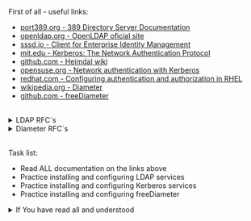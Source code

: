 First of all - useful links:

- [port389.org - 389 Directory Server Documentation](https://www.port389.org/docs/389ds/documentation.html)
- [openldap.org - OpenLDAP oficial site](https://www.openldap.org/)
- [sssd.io - Client for Enterprise Identity Management](https://sssd.io/)
- [mit.edu - Kerberos: The Network Authentication Protocol](https://web.mit.edu/kerberos/)
- [github.com - Heimdal wiki](https://github.com/heimdal/heimdal/wiki)
- [opensuse.org - Network authentication with Kerberos](https://doc.opensuse.org/documentation/leap/security/html/book-security/cha-security-kerberos.html)
- [redhat.com - Configuring authentication and authorization in RHEL](https://access.redhat.com/documentation/en-us/red_hat_enterprise_linux/9/html/configuring_authentication_and_authorization_in_rhel/index)
- [wikipedia.org - Diameter](https://en.wikipedia.org/wiki/Diameter_(protocol))
- [github.com - freeDiameter](https://github.com/freeDiameter/freeDiameter)
<br>
<details><summary>LDAP RFC`s</summary>
<pre>
  <a href="https://datatracker.ietf.org/doc/html/rfc4510">RFC 4510</a> — Lightweight Directory Access Protocol (LDAP): Technical Specification Roadmap (заменяет RFC 3377)
  <a href="https://datatracker.ietf.org/doc/html/rfc4511">RFC 4511</a> — Lightweight Directory Access Protocol (LDAP): The Protocol
  <a href="https://datatracker.ietf.org/doc/html/rfc4512">RFC 4512</a> — Lightweight Directory Access Protocol (LDAP): Directory Information Models
  <a href="https://datatracker.ietf.org/doc/html/rfc4513">RFC 4513</a> — Lightweight Directory Access Protocol (LDAP): Authentication Methods and Security Mechanisms
  <a href="https://datatracker.ietf.org/doc/html/rfc4514">RFC 4514</a> — Lightweight Directory Access Protocol (LDAP): String Representation of Distinguished Names
  <a href="https://datatracker.ietf.org/doc/html/rfc4515">RFC 4515</a> — Lightweight Directory Access Protocol (LDAP): String Representation of Search Filters
  <a href="https://datatracker.ietf.org/doc/html/rfc4516">RFC 4516</a> — Lightweight Directory Access Protocol (LDAP): Uniform Resource Locator
  <a href="https://datatracker.ietf.org/doc/html/rfc4517">RFC 4517</a> — Lightweight Directory Access Protocol (LDAP): Syntaxes and Matching Rules
  <a href="https://datatracker.ietf.org/doc/html/rfc4518">RFC 4518</a> — Lightweight Directory Access Protocol (LDAP): Internationalized String Preparation
  <a href="https://datatracker.ietf.org/doc/html/rfc4519">RFC 4519</a> — Lightweight Directory Access Protocol (LDAP): Schema for User Applications
  <a href="https://datatracker.ietf.org/doc/html/rfc4520">RFC 4520</a> (aka BCP 64) — Internet Assigned Numbers Authority (IANA) Considerations for the Lightweight Directory Access Protocol (LDAP) (obsoletes RFC 3383)
  <a href="https://datatracker.ietf.org/doc/html/rfc4521">RFC 4521</a> (aka BCP 118) — Considerations for Lightweight Directory Access Protocol (LDAP): Extension
</pre>
</details>
<details><summary>Diameter RFC`s</summary>
<pre>
  <a href="https://datatracker.ietf.org/doc/html/rfc6733">RFC 6733</a> — Diameter Base Protocol.
  <a href="https://datatracker.ietf.org/doc/html/rfc3589">RFC 3589</a> — Diameter Command Codes for Third Generation Partnership Project (3GPP) Release 5.		
  <a href="https://datatracker.ietf.org/doc/html/rfc4004">RFC 4004</a> — Diameter Mobile IPv4 Application.	
  <a href="https://datatracker.ietf.org/doc/html/rfc4072">RFC 4072</a> — Diameter Extensible Authentication Protocol (EAP) Application.
  <a href="https://datatracker.ietf.org/doc/html/rfc4740">RFC 4740</a> — Diameter Session Initiation Protocol (SIP) Application. M.
  <a href="https://datatracker.ietf.org/doc/html/rfc5224">RFC 5224</a> — Diameter Policy Processing Application.
  <a href="https://datatracker.ietf.org/doc/html/rfc5431">RFC 5431</a> — Diameter ITU-T Rw Policy Enforcement Interface Application.
  <a href="https://datatracker.ietf.org/doc/html/rfc5447">RFC 5447</a> — Diameter Mobile IPv6: Support for Network Access Server to Diameter Server Interaction.
  <a href="https://datatracker.ietf.org/doc/html/rfc5516">RFC 5516</a> — Diameter Command Code Registration for the Third Generation Partnership Project (3GPP) Evolved Packet System (EPS).
  <a href="https://datatracker.ietf.org/doc/html/rfc5624">RFC 5624</a> — Quality of Service Parameters for Usage with Diameter.
  <a href="https://datatracker.ietf.org/doc/html/rfc6737">RFC 6737</a> — The Diameter Capabilities Update Application.
  <a href="https://datatracker.ietf.org/doc/html/rfc7155">RFC 7155</a> — Diameter Network Access Server Application.
  <a href="https://datatracker.ietf.org/doc/html/rfc8506">RFC 8506</a> — Diameter Credit-Control Application.
</pre>
</details>
<br>

Task list:

- Read ALL documentation on the links above
- Practice installing and configuring LDAP services
- Practice installing and configuring Kerberos services
- Practice installing and configuring freeDiameter

<details><summary>If You have read all and understood</summary>
<pre>
`touch IReadAllAndUndnderstood`{{exec}}
</pre>
